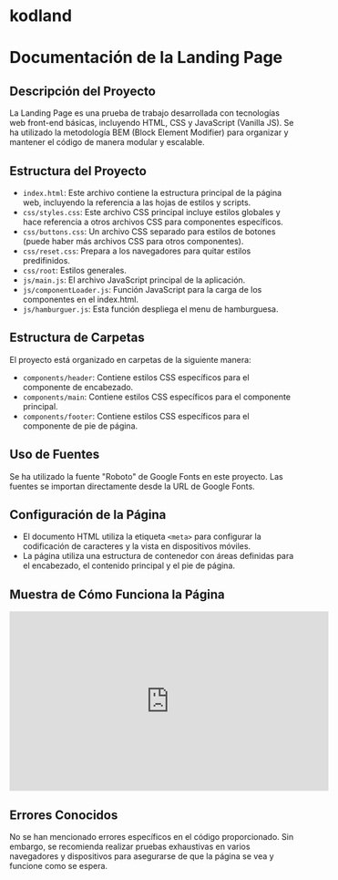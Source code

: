 # kodland
# Documentación de la Landing Page

## Descripción del Proyecto
La Landing Page es una prueba de trabajo desarrollada con tecnologías web front-end básicas, incluyendo HTML, CSS y JavaScript (Vanilla JS). Se ha utilizado la metodología BEM (Block Element Modifier) para organizar y mantener el código de manera modular y escalable.

## Estructura del Proyecto
- `index.html`: Este archivo contiene la estructura principal de la página web, incluyendo la referencia a las hojas de estilos y scripts.
- `css/styles.css`: Este archivo CSS principal incluye estilos globales y hace referencia a otros archivos CSS para componentes específicos.
- `css/buttons.css`: Un archivo CSS separado para estilos de botones (puede haber más archivos CSS para otros componentes).
- `css/reset.css`: Prepara a los navegadores para quitar estilos predifinidos. 
- `css/root`: Estilos generales.
- `js/main.js`: El archivo JavaScript principal de la aplicación.
- `js/componentLoader.js`: Función JavaScript para la carga de los componentes en el index.html.
- `js/hamburguer.js`: Esta función despliega el menu de hamburguesa.

## Estructura de Carpetas
El proyecto está organizado en carpetas de la siguiente manera:
- `components/header`: Contiene estilos CSS específicos para el componente de encabezado.
- `components/main`: Contiene estilos CSS específicos para el componente principal.
- `components/footer`: Contiene estilos CSS específicos para el componente de pie de página.

## Uso de Fuentes
Se ha utilizado la fuente "Roboto" de Google Fonts en este proyecto. Las fuentes se importan directamente desde la URL de Google Fonts.

## Configuración de la Página
- El documento HTML utiliza la etiqueta `<meta>` para configurar la codificación de caracteres y la vista en dispositivos móviles.
- La página utiliza una estructura de contenedor con áreas definidas para el encabezado, el contenido principal y el pie de página.

## Muestra de Cómo Funciona la Página
<iframe width="560" height="315" src="https://www.youtube.com/embed/M_Zz3lZhFfg?si=Q6-ojI6691QzISku" title="YouTube video player" frameborder="0" allow="accelerometer; autoplay; clipboard-write; encrypted-media; gyroscope; picture-in-picture; web-share" allowfullscreen></iframe>

## Errores Conocidos
No se han mencionado errores específicos en el código proporcionado. Sin embargo, se recomienda realizar pruebas exhaustivas en varios navegadores y dispositivos para asegurarse de que la página se vea y funcione como se espera.
